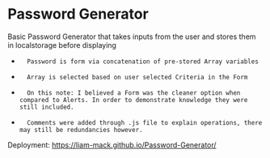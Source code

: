 # Password Generator

Basic Password Generator that takes inputs from the user and stores them in localstorage before displaying

*       Password is form via concatenation of pre-stored Array variables

*       Array is selected based on user selected Criteria in the Form
*       On this note: I believed a Form was the cleaner option when compared to Alerts. In order to demonstrate knowledge they were still included.

*       Comments were added through .js file to explain operations, there may still be redundancies however.

Deployment: https://liam-mack.github.io/Password-Generator/
